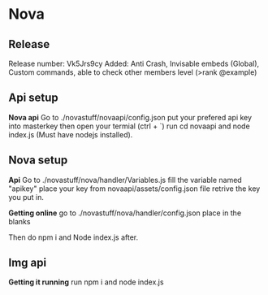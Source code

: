 # Nova

## Release
Release number: Vk5Jrs9cy
Added: Anti Crash, Invisable embeds (Global), Custom commands, able to check other members level (>rank @example)


## Api setup

**Nova api**
Go to ./novastuff/novaapi/config.json
put your prefered api key into masterkey
then open your termial (ctrl + `) run cd novaapi and node index.js
(Must have nodejs installed).

## Nova setup

**Api**
Go to ./novastuff/nova/handler/Variables.js
fill the variable named "apikey"
place your key from novaapi/assets/config.json file retrive the key
you put in.


**Getting online**
go to ./novastuff/nova/handler/config.json
place in the blanks 

Then do npm i and Node index.js after.

## Img api

**Getting it running**
run npm i and node index.js